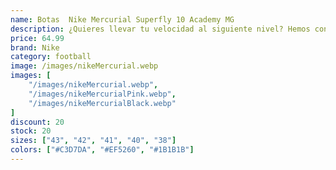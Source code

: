 ```yaml
---
name: Botas  Nike Mercurial Superfly 10 Academy MG
description: ¿Quieres llevar tu velocidad al siguiente nivel? Hemos confeccionado estas botas Academy con una unidad Air Zoom mejorada en el talón. Te dan la sensación de propulsión que necesitas para superar la línea defensiva
price: 64.99
brand: Nike
category: football
image: /images/nikeMercurial.webp
images: [
    "/images/nikeMercurial.webp",
    "/images/nikeMercurialPink.webp",
    "/images/nikeMercurialBlack.webp"
]
discount: 20
stock: 20
sizes: ["43", "42", "41", "40", "38"]
colors: ["#C3D7DA", "#EF5260", "#1B1B1B"]
---
```

